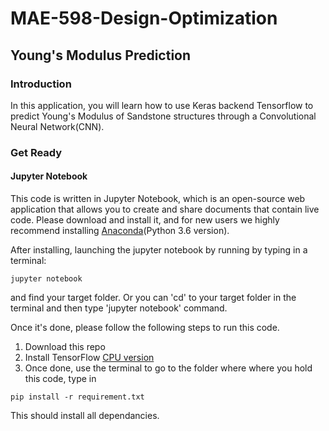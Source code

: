 # MAE-598-Design-Optimization
## Young's Modulus Prediction
### Introduction
In this application, you will learn how to use Keras backend Tensorflow to predict Young's Modulus of Sandstone structures through a
Convolutional Neural Network(CNN).

### Get Ready
#### Jupyter Notebook
This code is written in Jupyter Notebook, which is an open-source web application that allows you to create and share documents that contain live code. Please download and install it, and for new users we highly recommend installing [Anaconda](https://www.anaconda.com/download/)(Python 3.6 version). 

After installing, launching the jupyter notebook by running by typing in a terminal:
```
jupyter notebook
```
and find your target folder. Or you can 'cd' to your target folder in the terminal and then type 'jupyter notebook' command.

Once it's done, please follow the following steps to run this code.
1. Download this repo
2. Install TensorFlow [CPU version](https://www.tensorflow.org/install/)
3. Once done, use the terminal to go to the folder where where you hold this code, type in

```
pip install -r requirement.txt
```

This should install all dependancies.

